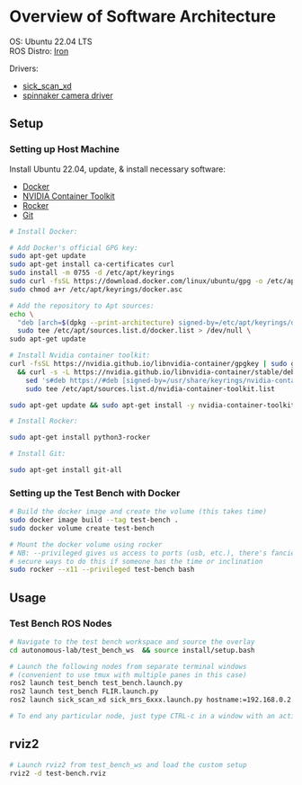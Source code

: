 # Overview of Software Architecture

OS: Ubuntu 22.04 LTS  
ROS Distro: [Iron](https://docs.ros.org/en/iron/Releases/Release-Iron-Irwini.html)  
  
Drivers:  
 - [sick_scan_xd](https://github.com/SICKAG/sick_scan_xd/)  
 - [spinnaker camera driver](https://index.ros.org/p/spinnaker_camera_driver/)  

## Setup
### Setting up Host Machine

Install Ubuntu 22.04, update, & install necessary software:  
 - [Docker](https://docs.docker.com/engine/install/ubuntu/)  
 - [NVIDIA Container Toolkit](https://docs.nvidia.com/datacenter/cloud-native/container-toolkit/latest/install-guide.html)  
 - [Rocker](https://github.com/osrf/rocker)  
 - [Git](https://github.com/git-guides/install-git)


```bash
# Install Docker:

# Add Docker's official GPG key:
sudo apt-get update
sudo apt-get install ca-certificates curl
sudo install -m 0755 -d /etc/apt/keyrings
sudo curl -fsSL https://download.docker.com/linux/ubuntu/gpg -o /etc/apt/keyrings/docker.asc
sudo chmod a+r /etc/apt/keyrings/docker.asc

# Add the repository to Apt sources:
echo \
  "deb [arch=$(dpkg --print-architecture) signed-by=/etc/apt/keyrings/docker.asc] https://download.docker.com/linux/ubuntu $(. /etc/os-release && echo "$VERSION_CODENAME") stable" | \
  sudo tee /etc/apt/sources.list.d/docker.list > /dev/null \
sudo apt-get update

# Install Nvidia container toolkit:
curl -fsSL https://nvidia.github.io/libnvidia-container/gpgkey | sudo gpg --dearmor -o /usr/share/keyrings/nvidia-container-toolkit-keyring.gpg \
  && curl -s -L https://nvidia.github.io/libnvidia-container/stable/deb/nvidia-container-toolkit.list | \
    sed 's#deb https://#deb [signed-by=/usr/share/keyrings/nvidia-container-toolkit-keyring.gpg] https://#g' | \
    sudo tee /etc/apt/sources.list.d/nvidia-container-toolkit.list

sudo apt-get update && sudo apt-get install -y nvidia-container-toolkit

# Install Rocker:

sudo apt-get install python3-rocker

# Install Git:

sudo apt-get install git-all
```

### Setting up the Test Bench with Docker
```bash
# Build the docker image and create the volume (this takes time)
sudo docker image build --tag test-bench .
sudo docker volume create test-bench

# Mount the docker volume using rocker
# NB: --privileged gives us access to ports (usb, etc.), there's fancier and more
# secure ways to do this if someone has the time or inclination
sudo rocker --x11 --privileged test-bench bash
```

## Usage

### Test Bench ROS Nodes
```bash
# Navigate to the test bench workspace and source the overlay
cd autonomous-lab/test_bench_ws  && source install/setup.bash

# Launch the following nodes from separate terminal windows
# (convenient to use tmux with multiple panes in this case)
ros2 launch test_bench test_bench.launch.py
ros2 launch test_bench FLIR.launch.py
ros2 launch sick_scan_xd sick_mrs_6xxx.launch.py hostname:=192.168.0.2 frame_id:=LIDAR

# To end any particular node, just type CTRL-c in a window with an active node
```

## rviz2
```bash
# Launch rviz2 from test_bench_ws and load the custom setup
rviz2 -d test-bench.rviz
```